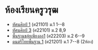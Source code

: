 # ห้องเรียนครูวรุฒ

* [ทัศนศิลป์ 1](./66art1)	(ศ21101)	ม.1	1--8
* [ทัศนศิลป์ 3](./66art3)	(ศ22101)	ม.2	8,9
* [พื้นฐานขลุ่ยเพียงออ1](./66flute1)	(ศ22203)	ม.2	6--9
* [ดนตรีไทยพื้นฐาน 1](./66thm1)	(ศ21201)	ม.1	7--8 (2ห้อง)
